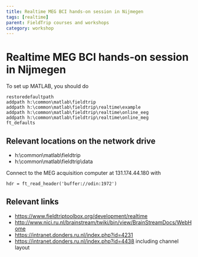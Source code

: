 ```yaml
---
title: Realtime MEG BCI hands-on session in Nijmegen
tags: [realtime]
parent: FieldTrip courses and workshops
category: workshop
---
```


# Realtime MEG BCI hands-on session in Nijmegen

To set up MATLAB, you should do

    restoredefaultpath
    addpath h:\common\matlab\fieldtrip
    addpath h:\common\matlab\fieldtrip\realtime\example
    addpath h:\common\matlab\fieldtrip\realtime\online_eeg
    addpath h:\common\matlab\fieldtrip\realtime\online_meg
    ft_defaults

## Relevant locations on the network drive

- h:\\common\\matlab\\fieldtrip
- h:\\common\\matlab\\fieldtrip\\data

Connect to the MEG acquisition computer at 131.174.44.180 with

    hdr = ft_read_header('buffer://odin:1972')

## Relevant links

- <https://www.fieldtriptoolbox.org/development/realtime>
- <http://www.nici.ru.nl/brainstream/twiki/bin/view/BrainStreamDocs/WebHome>
- <https://intranet.donders.ru.nl/index.php?id=4231>
- <https://intranet.donders.ru.nl/index.php?id=4438> including channel layout
